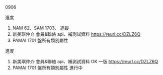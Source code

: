 0906

進度

1. NAM 62、SAM 1703、 追蹤
2. 新美琪仲介 會員&聯絡 api、補測試資料 https://reurl.cc/DZLZ6Q
3. PAMAI 1701 盤所有類別屬性

進度

1. 新美琪仲介 會員&聯絡 api、補測試資料 OK 一版 https://reurl.cc/DZLZ6Q
2. PAMAI 1701 盤所有類別屬性 進行中
